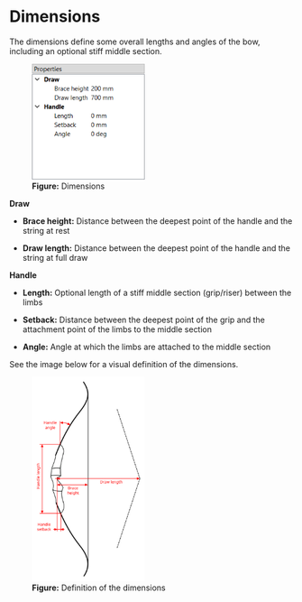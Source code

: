 # Dimensions

The dimensions define some overall lengths and angles of the bow, including an optional stiff middle section.

<figure>
  <img src="images/screenshots/editor/dimensions.png" style="width:200px">
  <figcaption><b>Figure:</b> Dimensions</figcaption>
</figure>

**Draw**

- **Brace height:** Distance between the deepest point of the handle and the string at rest

- **Draw length:** Distance between the deepest point of the handle and the string at full draw

**Handle**

- **Length:** Optional length of a stiff middle section (grip/riser) between the limbs

- **Setback:** Distance between the deepest point of the grip and the attachment point of the limbs to the middle section

- **Angle:** Angle at which the limbs are attached to the middle section

See the image below for a visual definition of the dimensions.

<figure>
  <img src="images/dimensions.svg" style="width:200px">
  <figcaption><b>Figure:</b> Definition of the dimensions</figcaption>
</figure>
